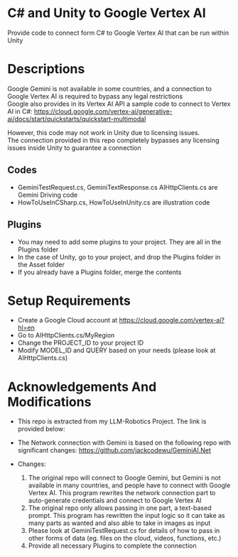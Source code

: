 # C# and Unity to Google Vertex AI
Provide code to connect form C# to Google Vertex AI that can be run within Unity

# Descriptions
Google Gemini is not available in some countries, and a connection to Google Vertex AI is required to bypass any legal restrictions\
Google also provides in its Vertex AI API a sample code to connect to Vertex AI in C#:
https://cloud.google.com/vertex-ai/generative-ai/docs/start/quickstarts/quickstart-multimodal

However, this code may not work in Unity due to licensing issues.\
The connection provided in this repo completely bypasses any licensing issues inside Unity to guarantee a connection

## Codes
- GeminiTestRequest.cs, GeminiTextResponse.cs AIHttpClients.cs are Gemini Driving code
- HowToUseInCSharp.cs, HowToUseInUnity.cs are illustration code

## Plugins
- You may need to add some plugins to your project. They are all in the Plugins folder
- In the case of Unity, go to your project, and drop the Plugins folder in the Asset folder
- If you already have a Plugins folder, merge the contents

# Setup Requirements
- Create a Google Cloud account at https://cloud.google.com/vertex-ai?hl=en 
- Go to AIHttpClients.cs/MyRegion
- Change the PROJECT_ID to your project ID
- Modify MODEL_ID and QUERY based on your needs (please look at AIHttpClients.cs)

# Acknowledgements And Modifications
- This repo is extracted from my LLM-Robotics Project. The link is provided below:
- The Network connection with Gemini is based on the following repo with significant changes:
    https://github.com/jackcodewu/GeminiAI.Net

- Changes:
    1. The original repo will connect to Google Gemini, but Gemini is not available in many countries, and people have to connect with Google Vertex AI. This program rewrites the network connection part to auto-generate credentials and connect to Google Vertex AI
    2. The original repo only allows passing in one part, a text-based prompt. This program has rewritten the input logic so it can take as many parts as wanted and also able to take in images as input
    3. Please look at GeminiTestRequest.cs for details of how to pass in other forms of data (eg. files on the cloud, videos, functions, etc.)
    4. Provide all necessary Plugins to complete the connection
